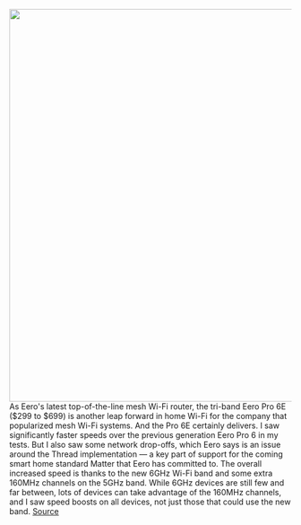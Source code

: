 <img src='https://cdn.vox-cdn.com/thumbor/TzBI0ZWs838oTsK8QRcjUD5MJI4=/0x0:2040x1360/1200x675/filters:focal(930x474:1256x800)/cdn.vox-cdn.com/uploads/chorus_image/image/70835654/jtuohy_220426_5170_0009.0.jpg' width='700px' /><br/>
As Eero's latest top-of-the-line mesh Wi-Fi router, the tri-band Eero Pro 6E ($299 to $699) is another leap forward in home Wi-Fi for the company that popularized mesh Wi-Fi systems. And the Pro 6E certainly delivers. I saw significantly faster speeds over the previous generation Eero Pro 6 in my tests. But I also saw some network drop-offs, which Eero says is an issue around the Thread implementation — a key part of support for the coming smart home standard Matter that Eero has committed to. The overall increased speed is thanks to the new 6GHz Wi-Fi band and some extra 160MHz channels on the 5GHz band. While 6GHz devices are still few and far between, lots of devices can take advantage of the 160MHz channels, and I saw speed boosts on all devices, not just those that could use the new band.
<a href='https://www.theverge.com/23057029/eero-pro-6e-review-mesh-router-6-ghz-thread'> Source <a/>